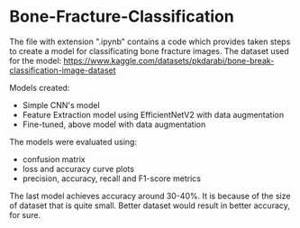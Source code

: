 # Bone-Fracture-Classification

The file with extension ".ipynb" contains a code which provides taken steps to create a model for classificating bone fracture images.
The dataset used for the model: https://www.kaggle.com/datasets/pkdarabi/bone-break-classification-image-dataset

Models created:
* Simple CNN's model
* Feature Extraction model using EfficientNetV2 with data augmentation
* Fine-tuned, above model with data augmentation

The models were evaluated using:
* confusion matrix
* loss and accuracy curve plots
* precision, accuracy, recall and F1-score metrics

The last model achieves accuracy around 30-40%. 
It is because of the size of dataset that is quite small. 
Better dataset would result in better accuracy, for sure.
